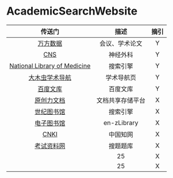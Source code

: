 # AcademicSearchWebsite

| 传送门 | 描述 | 摘引 |
|:---:|:---:|:---:|
| [万方数据](http://www.wanfangdata.com.cn/index.html) | 会议、学术论文 | Y |
| [CNS](https://www.cns.org/Default.aspx) | 神经外科 | Y |
| [National Library of Medicine](https://pubmed.ncbi.nlm.nih.gov/) | 搜索引擎 | Y |
| [大木虫学术导航](http://www.4243.net/) | 学术导航页 | Y |
| [百度文库](https://wenku.baidu.com/) | 百度文库 | Y |
| [原创力文档](https://max.book118.com/) | 文档共享存储平台 | X |
| [世纪图书馆](http://libgen.li/) | 搜索引擎 | X |
| [电子图书馆](https://b-ok.asia/?regionChanged=&redirect) | en-zLibrary | X |
| [CNKI](http://new.oversea.cnki.net/index/) | 中国知网 | X |
| [考试资料网](https://www.ppkao.com/) | 搜题题库 | X |
| []() | 25 | X |
| []() | 25 | X |
